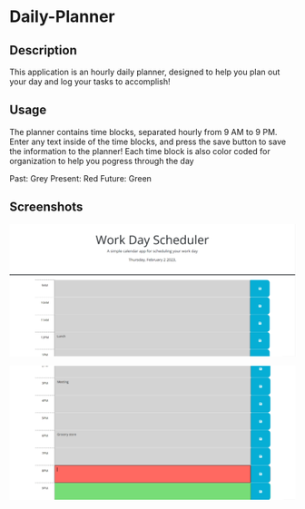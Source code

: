 # Daily-Planner

## Description

This application is an hourly daily planner, designed to help you plan out your day and log your tasks to accomplish! 

## Usage 

The planner contains time blocks, separated hourly from 9 AM to 9 PM. Enter any text inside of the time blocks, and press the save button to save the information to the planner! Each time block is also color coded for organization to help you pogress through the day

Past: Grey
Present: Red
Future: Green

## Screenshots

![Top page](assets/images/Screenshot%20(113).png)

![Bottom Page](assets/images/Screenshot%20(114).png)


